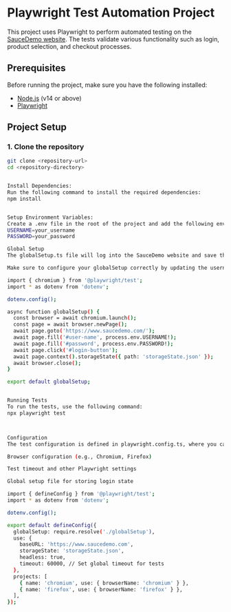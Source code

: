 # Playwright Test Automation Project

This project uses Playwright to perform automated testing on the [SauceDemo website](https://www.saucedemo.com/). The tests validate various functionality such as login, product selection, and checkout processes.

## Prerequisites

Before running the project, make sure you have the following installed:

- [Node.js](https://nodejs.org/) (v14 or above)
- [Playwright](https://playwright.dev/)

## Project Setup

### 1. Clone the repository

```bash
git clone <repository-url>
cd <repository-directory>


Install Dependencies:
Run the following command to install the required dependencies:
npm install


Setup Environment Variables:
Create a .env file in the root of the project and add the following environment variables:
USERNAME=your_username
PASSWORD=your_password

Global Setup
The globalSetup.ts file will log into the SauceDemo website and save the session state to a storageState.json file. This ensures that the session is preserved across multiple tests.

Make sure to configure your globalSetup correctly by updating the username and password in the .env file.

import { chromium } from '@playwright/test';
import * as dotenv from 'dotenv';

dotenv.config();

async function globalSetup() {
  const browser = await chromium.launch();
  const page = await browser.newPage();
  await page.goto('https://www.saucedemo.com/');
  await page.fill('#user-name', process.env.USERNAME!);
  await page.fill('#password', process.env.PASSWORD!);
  await page.click('#login-button');
  await page.context().storageState({ path: 'storageState.json' });
  await browser.close();
}

export default globalSetup;


Running Tests
To run the tests, use the following command:
npx playwright test



Configuration
The test configuration is defined in playwright.config.ts, where you can specify settings like:

Browser configuration (e.g., Chromium, Firefox)

Test timeout and other Playwright settings

Global setup file for storing login state

import { defineConfig } from '@playwright/test';
import * as dotenv from 'dotenv';

dotenv.config();

export default defineConfig({
  globalSetup: require.resolve('./globalSetup'),
  use: {
    baseURL: 'https://www.saucedemo.com',
    storageState: 'storageState.json',
    headless: true,
    timeout: 60000, // Set global timeout for tests
  },
  projects: [
    { name: 'chromium', use: { browserName: 'chromium' } },
    { name: 'firefox', use: { browserName: 'firefox' } },
  ],
});
